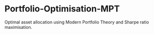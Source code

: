 # Portfolio-Optimisation-MPT
Optimal asset allocation using Modern Portfolio Theory and Sharpe ratio maximisation.
